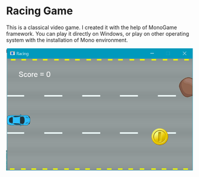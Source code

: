 # Racing Game

This is a classical video game. I created it with the help of MonoGame framework. You can play it directly on Windows, or play on other operating system with the installation of Mono environment. 

![screenshot](Racing/screenshot.PNG)
